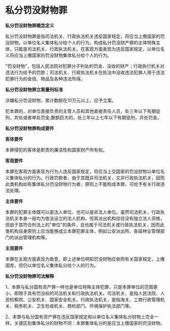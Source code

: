 # 私分罚没财物罪




**私分罚没财物罪概念定义**

私分罚没财物罪是指司法机关、行政执法机关违反国家规定，将应当上缴国家的罚没财物，以单位名义集体私分给个人的行为。构成私分罚没财产罪的主体特殊主体，只能是司法机关、行政执法机关。在客观方面表现为违反国家规定，以单位名义将应当上缴国家的罚没财物集体私分给个人的行为。

"罚没财物"，包括人民法院对犯罪分子判处的罚金、没收的财产；行政执行机关对违法行为给予的罚款；司法机关、行政执法机关在执法中没收违法犯罪人用于违法犯罪行为的金钱、物品及各种违法所得。

**私分罚没财物罪立案量刑标准**

涉嫌私分罚没财物，累计数额在10万元以上，应予立案。

犯本罪的，对单位直接负责的主管人员和其他直接责任人员，处三年以下有期徒刑，并处或者单处罚金;数额巨大的，处三年以上七年以下有期徒刑，并处罚金。

**私分罚没财物罪构成要件**

**客体要件**

本罪侵犯的客体是职责的廉洁性和国家财产所有权。

**客观要件**

本罪在客观方面表现为行为人违反国家规定，将应当上交国家的罚没财物以单位名义集体私分的行为。行政罚款者，由于其既非司法机关，又非行政执法机关，因而此类机构如有集体私分罚没财物行为者，原则上不能构成本罪，可给予有关行政违法处理。

**主体要件**

本罪的犯罪主体既可以是法人单位、也可以是非法人单位。虽然司法机关、行政执法机关本身一般均为依法设立的法人机构，但其派出机构往往没有独立法人资格，但由于其符合刑法上的"单位"的条件，且也属于司法机关或行政执法机关，因而此类机构自身原则上应当能够成立本罪犯罪主体，例如公安派出所、各级林业管理部门的派出管理机构等。

**主观要件**

本罪在主观方面表现为故意，即上述单位明知罚没财物应依照有关国家规定，上缴国库，但仍以单位名义集体私分给个人的行为。

**私分罚没财物罪司法解释**

1、本罪与私分国有资产罪一样也是单位特殊主体犯罪，只是本罪单位的范围更小，即限于具有罚没权的司法机关和行政执法机关。司法机关，是指人民法院、人民检察院、公安机关、国家安全机关。行政执法机关，是指海关、工商行政管理机关、税务机关、卫生检疫机关、商检部门、环境保护执法部门等。

2、本罪与私分国有资产罪在违反国家规定和以单位名义集体私分财物上完全一样。关键区别集体私分的财物不同：本罪集体私分的是应当上缴国家的罚没财物。
